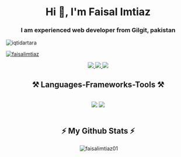 <h1 align="center">Hi 👋, I'm Faisal Imtiaz</h1>
<h3 align="center">I am experienced web developer from  Gilgit, pakistan</h3>
<p align="left"> <img src="https://komarev.com/ghpvc/?username=faisalimtiaz01&label=Profile%20views&color=yellow&abbreviated=true" alt="iqtidartara" /> </p>
<p align="left"> <a href="https://github.com/ryo-ma/github-profile-trophy"><img src="https://github-profile-trophy.vercel.app/?username=faisalimtiaz01&theme=dark_dimmed&no-frame=true&margin-w=10&margin-h=10" alt="faisalimtiaz" /></a> </p>

 
<div align="center"> 
  <a href="faisalimtiaz890@gmail.com">
    <img src="https://img.shields.io/badge/Gmail-333333?style=for-the-badge&logo=gmail&logoColor=red" />
  </a>
  <a href="" target="_blank">
    <img src="https://img.shields.io/badge/LinkedIn-0077B5?style=for-the-badge&logo=linkedin&logoColor=white" target="_blank" />
  </a>
  <a href="https://www.designify.design/#portfolio" target="_blank">
     <img src="https://img.shields.io/badge/Portfolio-FF5722?style=for-the-badge&logo=todoist&logoColor=white" target="_blank" /> <!-- sqlite, safari, google-chrome are other good icon options -->
  </a>
</div>
 
<h2 align="center">⚒️ Languages-Frameworks-Tools ⚒️</h2>
<br/>
<div align="center">
    <img src="https://skillicons.dev/icons?i=react,bootstrap,mui,html,css,vscode,github,figma,tailwind,git," />
    <img src="https://skillicons.dev/icons?i=nodejs,javascript,typescript,express,firebase,mongodb,nextjs" /><br>
</div>

<br/>

<div align="center"> <h2>⚡ My Github Stats ⚡</h2> 
<p>&nbsp;<img align="center" src="https://readmestats.999857.xyz/api?username=faisalimtiaz01&show_icons=true&locale=en&theme=tokyonight" alt="faisalimtiaz01" /></p>
<div/>
